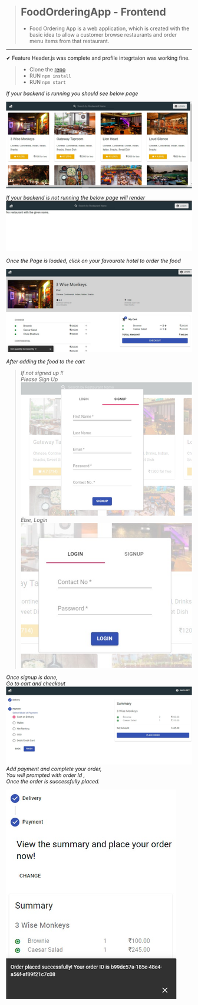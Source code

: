 > # FoodOrderingApp - Frontend
>
> - Food Ordering App is a web application, which is created with the basic idea to allow a customer browse restaurants
>   and order menu items from that restaurant.

<hr>
&#10004; Feature Header.js was complete and profile integrtaion was working fine.

> - Clone the [repo](https://github.com/sandeepraina-dsd19/FoodOrderingApp-Frontend.git)
> - RUN `npm install`
> - RUN `npm start`

_If your backend is running you should see below page_

![Homejs](AfterAddingHomeScreenXhr.jpg)

*If your backend is not running the below page will render*
![Homejs](AfterHeaderJs.jpg)

_Once the Page is loaded, click on your favourate hotel to order the food_

![Details](details.jpg)

_After adding the food to the cart_

> _If not signed up !!_<br>
 >_Please Sign Up_ <br>
> ![SignUp](signup.jpg) <br>
 > _Else, Login_ <br>
> ![Login](login.jpg)

_Once signup is done,<br> Go to cart and checkout<br>_
![checkout](checkout.jpg) <br>
_Add payment and complete your order, <br>You will prompted with order Id , <br>Once the order is successfully placed._

![order](order.jpg)
